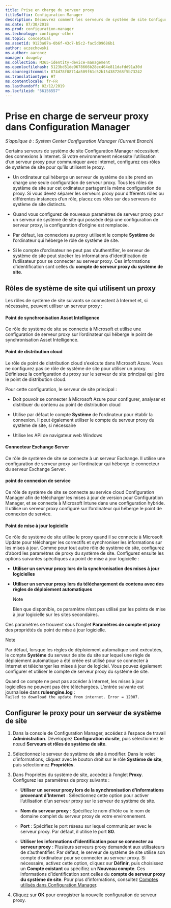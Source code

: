 ```yaml
---
title: Prise en charge du serveur proxy
titleSuffix: Configuration Manager
description: Découvrez comment les serveurs de système de site Configuration Manager utilisent les serveurs proxy.
ms.date: 07/30/2018
ms.prod: configuration-manager
ms.technology: configmgr-other
ms.topic: conceptual
ms.assetid: 9123a87a-0b6f-43c7-b5c2-fac5d09686b1
author: aczechowski
ms.author: aaroncz
manager: dougeby
ms.collection: M365-identity-device-management
ms.openlocfilehash: 5123bd51de9678666b28ec464e811dafdd91a30d
ms.sourcegitcommit: 874d78f08714a509f61c52b154387268f5b73242
ms.translationtype: HT
ms.contentlocale: fr-FR
ms.lasthandoff: 02/12/2019
ms.locfileid: "56156557"
---
```

# <a name="proxy-server-support-in-configuration-manager"></a>Prise en charge de serveur proxy dans Configuration Manager

*S’applique à : System Center Configuration Manager (Current Branch)*

Certains serveurs de système de site Configuration Manager nécessitent des connexions à Internet. Si votre environnement nécessite l’utilisation d’un serveur proxy pour communiquer avec Internet, configurez ces rôles de système de site pour qu’ils utilisent le proxy.  

-   Un ordinateur qui héberge un serveur de système de site prend en charge une seule configuration de serveur proxy. Tous les rôles de système de site sur cet ordinateur partagent la même configuration de proxy. Si vous devez séparer les serveurs proxy pour différents rôles ou différentes instances d’un rôle, placez ces rôles sur des serveurs de système de site distincts.  

-   Quand vous configurez de nouveaux paramètres de serveur proxy pour un serveur de système de site qui possède déjà une configuration de serveur proxy, la configuration d’origine est remplacée.  

-   Par défaut, les connexions au proxy utilisent le compte **Système** de l’ordinateur qui héberge le rôle de système de site.  

-   Si le compte d’ordinateur ne peut pas s’authentifier, le serveur de système de site peut stocker les informations d’identification de l’utilisateur pour se connecter au serveur proxy. Ces informations d’identification sont celles du **compte de serveur proxy du système de site**.  



## <a name="site-system-roles-that-use-a-proxy"></a>Rôles de système de site qui utilisent un proxy

Les rôles de système de site suivants se connectent à Internet et, si nécessaire, peuvent utiliser un serveur proxy :  


#### <a name="asset-intelligence-synchronization-point"></a>Point de synchronisation Asset Intelligence
Ce rôle de système de site se connecte à Microsoft et utilise une configuration de serveur proxy sur l’ordinateur qui héberge le point de synchronisation Asset Intelligence.  


#### <a name="cloud-distribution-point"></a>Point de distribution cloud
Le rôle de point de distribution cloud s’exécute dans Microsoft Azure. Vous ne configurez pas ce rôle de système de site pour utiliser un proxy. Définissez la configuration du proxy sur le serveur de site principal qui gère le point de distribution cloud.  

Pour cette configuration, le serveur de site principal :  

-   Doit pouvoir se connecter à Microsoft Azure pour configurer, analyser et distribuer du contenu au point de distribution cloud  

-   Utilise par défaut le compte **Système** de l’ordinateur pour établir la connexion. Il peut également utiliser le compte du serveur proxy du système de site, si nécessaire  

-   Utilise les API de navigateur web Windows  


#### <a name="exchange-server-connector"></a>Connecteur Exchange Server
Ce rôle de système de site se connecte à un serveur Exchange. Il utilise une configuration de serveur proxy sur l’ordinateur qui héberge le connecteur du serveur Exchange Server.  


#### <a name="service-connection-point"></a>point de connexion de service
Ce rôle de système de site se connecte au service cloud Configuration Manager afin de télécharger les mises à jour de version pour Configuration Manager, et se connecte à Microsoft Intune dans une configuration hybride. Il utilise un serveur proxy configuré sur l’ordinateur qui héberge le point de connexion de service.  


#### <a name="software-update-point"></a>Point de mise à jour logicielle
Ce rôle de système de site utilise le proxy quand il se connecte à Microsoft Update pour télécharger les correctifs et synchroniser les informations sur les mises à jour. Comme pour tout autre rôle de système de site, configurez d’abord les paramètres de proxy du système de site. Configurez ensuite les options suivantes spécifiques au point de mise à jour logicielle :  

-   **Utiliser un serveur proxy lors de la synchronisation des mises à jour logicielles**  

-   **Utiliser un serveur proxy lors du téléchargement du contenu avec des règles de déploiement automatiques**  

    > [!Note]  
    > Bien que disponible, ce paramètre n’est pas utilisé par les points de mise à jour logicielle sur les sites secondaires.  

Ces paramètres se trouvent sous l’onglet **Paramètres de compte et proxy** des propriétés du point de mise à jour logicielle.  

> [!NOTE]  
>  Par défaut, lorsque les règles de déploiement automatique sont exécutées, le compte **Système** du serveur de site du site sur lequel une règle de déploiement automatique a été créée est utilisé pour se connecter à Internet et télécharger les mises à jour de logiciel. Vous pouvez également configurer et utiliser le compte de serveur proxy du système de site. 
>   
>  Quand ce compte ne peut pas accéder à Internet, les mises à jour logicielles ne peuvent pas être téléchargées. L’entrée suivante est journalisée dans **ruleengine.log** :  
> `Failed to download the update from internet. Error = 12007.`  



## <a name="configure-the-proxy-for-a-site-system-server"></a>Configurer le proxy pour un serveur de système de site  

1.  Dans la console de Configuration Manager, accédez à l’espace de travail **Administration**. Développez **Configuration du site**, puis sélectionnez le nœud **Serveurs et rôles de système de site**.  

2.  Sélectionnez le serveur de système de site à modifier. Dans le volet d’informations, cliquez avec le bouton droit sur le rôle **Système de site**, puis sélectionnez **Propriétés**.  

3.  Dans Propriétés du système de site, accédez à l’onglet **Proxy**. Configurez les paramètres de proxy suivants :  

    - **Utiliser un serveur proxy lors de la synchronisation d’informations provenant d’Internet** : Sélectionnez cette option pour activer l’utilisation d’un serveur proxy sur le serveur de système de site.  

    - **Nom du serveur proxy** : Spécifiez le nom d’hôte ou le nom de domaine complet du serveur proxy de votre environnement.  

    - **Port** : Spécifiez le port réseau sur lequel communiquer avec le serveur proxy. Par défaut, il utilise le port **80**.  

    - **Utiliser les informations d’identification pour se connecter au serveur proxy** : Plusieurs serveurs proxy demandent aux utilisateurs de s’authentifier. Par défaut, le serveur de système de site utilise son compte d’ordinateur pour se connecter au serveur proxy. Si nécessaire, activez cette option, cliquez sur **Définir**, puis choisissez un **Compte existant** ou spécifiez un **Nouveau compte**. Ces informations d’identification sont celles du **compte de serveur proxy du système de site**.  Pour plus d’informations, consultez [Comptes utilisés dans Configuration Manager](/sccm/core/plan-design/hierarchy/accounts).  

4.  Cliquez sur **OK** pour enregistrer la nouvelle configuration de serveur proxy.  

